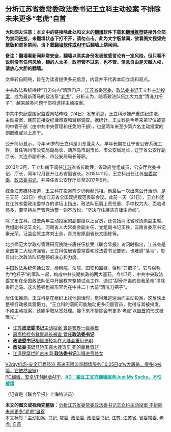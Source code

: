  <h2>分析江苏省委常委政法委书记王立科主动投案 不排除未来更多“老虎”自首</h2> <p class="notice"><b>大陆网友注意：本文中的链接除此处和文末的<a href="https://github.com/bannedbook/fanqiang" >翻墙</a>软件下载和<a href="https://github.com/killgcd/justmysocks/blob/master/README.md">翻墙推荐</a>链接外全部为禁网链接，未翻墙状态下打不开，请勿点击。此为文字版禁闻，欲看图文视频完整版和更多禁闻，请下载<a href="https://github.com/bannedbook/fanqiang">翻墙软件或APP</a>后翻墙上禁闻网。</p><p>备注：翻墙看新闻非常安全，翻墙以真实身份发表敏感言论有一定风险，但只看不说则没有任何风险，翻的人太多，政府管不过来，也不管。信息自由是天赋人权，请放心大胆的翻墙。</b></p>  <div class="entry"> <p>文章转自网络，旨在为读者提供多元信息，内容并不代表本网立场和观点。</p> <p>中共政法系统持续“刀刃向内”清理门户，<a href="https://www.bannedbook.org/bnews/tag/%E6%B1%9F%E8%8B%8F%E7%9C%81/" class="st_tag internal_tag" rel="tag" title="标签 江苏省 下的日志">江苏省</a>委<a href="https://www.bannedbook.org/bnews/tag/%e5%b8%b8%e5%a7%94/" class="st_tag internal_tag" rel="tag" title="标签 常委 下的日志">常委</a>、<a href="https://www.bannedbook.org/bnews/tag/%e6%94%bf%e6%b3%95%e5%a7%94/" class="st_tag internal_tag" rel="tag" title="标签 政法委 下的日志">政法委</a><a href="https://www.bannedbook.org/bnews/tag/%e4%b9%a6%e8%ae%b0/" class="st_tag internal_tag" rel="tag" title="标签 书记 下的日志">书记</a>王立科<a href="https://www.bannedbook.org/bnews/tag/%E4%B8%BB%E5%8A%A8%E6%8A%95%E6%A1%88/" class="st_tag internal_tag" rel="tag" title="标签 主动投案 下的日志">主动投案</a>，成为最新落马的政法系“<a href="https://www.bannedbook.org/bnews/tag/%e8%80%81%e8%99%8e/" class="st_tag internal_tag" rel="tag" title="标签 老虎 下的日志">老虎</a>”。分析认为，随着政法队伍加大力度“清洗刀把子”，越来越多问题干部将选择主动投案。</p> <p>                   </p> <p>中共中央纪委国家监委网站昨晚（24日）发布消息，王立科涉嫌严重违纪违法，主动投案，目前正接受纪律审查和监察调查。据统计，王立科是今年来第17位被查的中管干部（由中共中央管理和任免的干部），也是两年来至少第六名主动投案的副部级或以上高干。</p>  <p>公开简历显示，今年56岁的王立科是山东蓬莱人，早年长期在辽宁省公安系统工作，曾任锦州市公安局副局长、葫芦岛市副市长、市公安局局长，辽宁省公安厅副厅长、大连市副市长、市公安局局长等职。</p> <p>2013年3月，王立科南下调任<a href="https://www.bannedbook.org/bnews/tag/%e6%b1%9f%e8%8b%8f/" class="st_tag internal_tag" rel="tag" title="标签 江苏 下的日志">江苏</a>省省长助理，省政府党组成员，公安厅党委书记、厅长，同年12月晋升江苏省副省长。2015年11月，王立科出任江苏<a href="https://www.bannedbook.org/bnews/tag/%E7%9C%81%E5%A7%94%E5%B8%B8%E5%A7%94/" class="st_tag internal_tag" rel="tag" title="标签 省委常委 下的日志">省委常委</a>、<a href="https://www.bannedbook.org/bnews/tag/%e6%94%bf%e6%b3%95%e5%a7%94%e4%b9%a6%e8%ae%b0/" class="st_tag internal_tag" rel="tag" title="标签 政法委书记 下的日志">政法委书记</a>，并兼任省公安厅厅长至2017年9月。</p> <p>综合江苏媒体报道，王立科在投案前夕仍频频亮相。他最后一次出席公开活动，是三天前（22日）参加江苏省全国双拥模范表彰会议。此前一天（21日），王立科还在江苏省委政法委举办的讲坛上指出，政法队伍肩上责任重、手中权力大、面临诱惑多，要坚持从严管党治警一刻不放松，“坚决守住廉洁自律生命线”。</p> <p>除了王立科，过去两年主动投案的副部级以上官员，还包括河北省政协原副主席、党组副书记艾文礼，河南省人大常委会副主任、党组副书记王铁，云南省委原书记秦光荣，证监会原主席刘士余，青海省原副省长文国栋等。</p>  <p>北京师范大学政府管理研究院院长唐任伍接受《联合早报》访问时指出，江苏省是全国第二大经济强省，王立科位居省委常委和政法委书记要职，也难逃“落马”，彰显出此次政法队伍整顿的决心和力度。</p> <p><span class='wp_keywordlink_affiliate'><a href="https://www.bannedbook.org/" title="中国" target="_blank">中国</a></span>政法系统包括公安、检察院、法院、国安和监狱，俗称“刀把子”。它与俗称为“枪杆子”的军队一起，构成中共长期执政的两大基石。今年7月，中共中央政法委宣布在全国政法队伍中开展教育整顿试点工作，通过“刮骨疗毒的自我革命”清除害群之马。这次整顿也被形容为在中共二十大前“清洗刀把子”。</p> <p>唐任伍推测，王立科是在组织上找他谈话时，觉得难逃惩治而主动投案，这反映出整顿行动极具震慑力。“王立科的落网可能触动更多问题官员，觉得与其被揭发，不如主动投案，还能争取从宽处理。接下来不排除会有更多‘老虎’以<a href="https://www.bannedbook.org/bnews/tag/%E8%87%AA%E9%A6%96/" class="st_tag internal_tag" rel="tag" title="标签 自首 下的日志">自首</a>的形式被曝光。”</p> <ul class='op-related-articles' title='相关阅读'> <li><a href='https://www.bannedbook.org/bnews/baitai/20201025/1420031.html' target='_blank'>江苏<b>政法委书记</b>主动投案 曾是警界一级英模</a></li> <li><a href='https://www.bannedbook.org/bnews/bannedvideo/20201020/1416724.html' target='_blank'>最高检检务督察局长被查 曾任<b>政法委书记</b></a></li> <li><a href='https://www.bannedbook.org/bnews/cbnews/20200820/1382654.html' target='_blank'><b>政法委书记</b>相信法轮功在大陆会重见光明</a></li> <li><a href='https://www.bannedbook.org/bnews/cnnews/20200814/1380091.html' target='_blank'><b>政法委书记</b>开轿车撞大挂货车 死的面目皆非</a></li> <li><a href='https://www.bannedbook.org/bnews/cnnews/20200807/1375938.html' target='_blank'>江泽民糜烂旷古未闻 <b>政法委书记</b>叫嚷进贡处女</a></li> </ul> <p class="texttj"> <a href="https://www.bannedbook.org/forum23/topic22702.html" target="_blank">V2ray机场-安全可靠经济 高速无限流量翻墙服务(10.25日gfw大屠杀，很多ip被墙，它依然坚挺)</a><br/> <a href="https://github.com/bannedbook/fanqiang/wiki/%E7%A6%81%E9%97%BB%E7%BD%91%E5%AE%89%E5%8D%93%E7%BF%BB%E5%A2%99%E6%96%B0%E9%97%BBAPP" target="_blank">PC翻墙、安卓VPN翻墙APP</a>、<span onclick="window.open('https://github.com/killgcd/justmysocks/blob/master/README.md')" style="font-weight:bold;color:#00A191;cursor:pointer;text-decoration:underline;outline:none">AD：搬瓦工官方翻墙服务Just My Socks，不怕被墙</span></p><p>（记者是《联合早报》上海特派员）</p> <a name='sharetosocial'></a>       <div><b>本文的图文或视频完整版</b>：<a href='https://www.bannedbook.org/bnews/baitai/20201025/1420043.html'>分析江苏省委常委政法委书记王立科主动投案 不排除未来更多“老虎”自首</a></div>  </div><!--END ENTRY--> <div class="postfooter"> <div>本文标签：<a href="https://www.bannedbook.org/bnews/tag/%E4%B8%BB%E5%8A%A8%E6%8A%95%E6%A1%88/" rel="tag">主动投案</a>, <a href="https://www.bannedbook.org/bnews/tag/%e4%b9%a6%e8%ae%b0/" rel="tag">书记</a>, <a href="https://www.bannedbook.org/bnews/tag/%e5%b8%b8%e5%a7%94/" rel="tag">常委</a>, <a href="https://www.bannedbook.org/bnews/tag/%e6%94%bf%e6%b3%95%e5%a7%94/" rel="tag">政法委</a>, <a href="https://www.bannedbook.org/bnews/tag/%e6%94%bf%e6%b3%95%e5%a7%94%e4%b9%a6%e8%ae%b0/" rel="tag">政法委书记</a>, <a href="https://www.bannedbook.org/bnews/tag/%e6%b1%9f%e8%8b%8f/" rel="tag">江苏</a>, <a href="https://www.bannedbook.org/bnews/tag/%E6%B1%9F%E8%8B%8F%E7%9C%81/" rel="tag">江苏省</a>, <a href="https://www.bannedbook.org/bnews/tag/%E7%9C%81%E5%A7%94%E5%B8%B8%E5%A7%94/" rel="tag">省委常委</a>, <a href="https://www.bannedbook.org/bnews/tag/%e8%80%81%e8%99%8e/" rel="tag">老虎</a>, <a href="https://www.bannedbook.org/bnews/tag/%E8%87%AA%E9%A6%96/" rel="tag">自首</a></div>  </div><!--END POSTFOOTER--> 